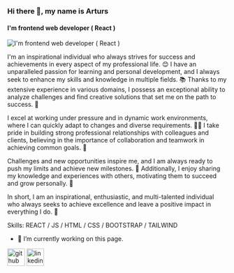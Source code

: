 ### Hi there 👋, my name is Arturs
#### I'm frontend web developer ( React )
![I'm frontend web developer ( React )]([https://media.licdn.com/dms/image/D4D03AQEFrz9oT_4_Wg/profile-displayphoto-shrink_800_800/0/1708809503112?e=1724889600&v=beta&t=8rDNEYIVoPDYfmPAx2MTaDrY1W_kBuo6YpGw-Mx1HcY](https://media4.giphy.com/media/v1.Y2lkPTc5MGI3NjExbzRvYjBsNXRkMnBhdWtqMTF0N3NrM2Rhc3lya2E3OHd2MnoxbGEyNCZlcD12MV9pbnRlcm5hbF9naWZfYnlfaWQmY3Q9Zw/SS8CV2rQdlYNLtBCiF/giphy.webp))


I'm an inspirational individual who always strives for success and achievements in every aspect of my professional life. 😊 I have an unparalleled passion for learning and personal development, and I always seek to enhance my skills and knowledge in multiple fields. 📚 Thanks to my extensive experience in various domains, I possess an exceptional ability to analyze challenges and find creative solutions that set me on the path to success. 💪

I excel at working under pressure and in dynamic work environments, where I can quickly adapt to changes and diverse requirements. 🧑‍💼 I take pride in building strong professional relationships with colleagues and clients, believing in the importance of collaboration and teamwork in achieving common goals. 🤝

Challenges and new opportunities inspire me, and I am always ready to push my limits and achieve new milestones. 💼 Additionally, I enjoy sharing my knowledge and experiences with others, motivating them to succeed and grow personally. 🌟

In short, I am an inspirational, enthusiastic, and multi-talented individual who always seeks to achieve excellence and leave a positive impact in everything I do. 🚀

Skills: REACT / JS / HTML / CSS / BOOTSTRAP / TAILWIND

- 🔭 I’m currently working on this page. 


[<img src='https://cdn.jsdelivr.net/npm/simple-icons@3.0.1/icons/github.svg' alt='github' height='40'>](https://github.com/Abdalla-Elhagar)  [<img src='https://cdn.jsdelivr.net/npm/simple-icons@3.0.1/icons/linkedin.svg' alt='linkedin' height='40'>](https://www.linkedin.com/in/abdalla-elhgar-92a270241/)  

